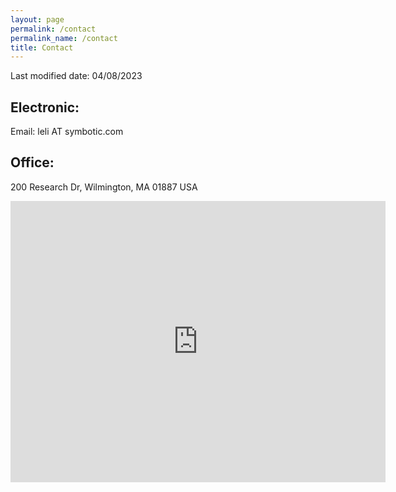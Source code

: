 ```yaml
---
layout: page
permalink: /contact
permalink_name: /contact
title: Contact
---
```


Last modified date: 04/08/2023

## Electronic:

Email: leli AT symbotic.com

## Office: 

200 Research Dr, Wilmington, MA 01887 USA

<iframe src="https://www.google.com/maps/embed?pb=!1m18!1m12!1m3!1d2936.6555141544063!2d-71.16019048453597!3d42.60505187917113!2m3!1f0!2f0!3f0!3m2!1i1024!2i768!4f13.1!3m3!1m2!1s0x89e3098f79c25c17%3A0x24549054cddb8f03!2sSymbotic!5e0!3m2!1sen!2sus!4v1680969042465!5m2!1sen!2sus" width="600" height="450" style="border:0;" allowfullscreen="" loading="lazy" referrerpolicy="no-referrer-when-downgrade"></iframe>